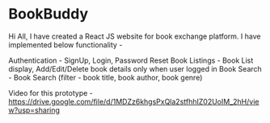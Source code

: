# BookBuddy

Hi All, I have created a React JS website for book exchange platform. I have implemented below functionality -

Authentication - SignUp, Login, Password Reset
Book Listings - Book List display, Add/Edit/Delete book details only when user logged in
Book Search - Book Search (filter - book title, book author, book genre)

Video for this prototype - https://drive.google.com/file/d/1MDZz6khgsPxQla2stfhhIZ02UoIM_2hH/view?usp=sharing
